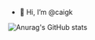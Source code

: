- 👋 Hi, I’m @caigk

![Anurag's GitHub stats](https://github-readme-stats.vercel.app/api?username=caigk&theme=transparent)
